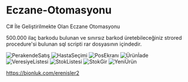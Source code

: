 # Eczane-Otomasyonu
C# İle Geliştirilmekte Olan Eczane Otomasyonu

500.000 ilaç barkodu bulunan ve sınırsız barkod üretebileceğiniz strored procedure'si bulunan sql scripti rar dosyasının içindedir.

![PerakendeSatış](https://github.com/merenisler/Eczane-Otomasyonu/assets/142229251/08ab683b-3d6b-4404-9048-1b38b80bff62)
![HastaSeçimi](https://github.com/merenisler/Eczane-Otomasyonu/assets/142229251/a3e66f32-7678-444b-875e-697f5710a95d)
![PosEkranı](https://github.com/merenisler/Eczane-Otomasyonu/assets/142229251/2118978c-7752-43d8-867b-e6d613b68259)
![Ürünİade](https://github.com/merenisler/Eczane-Otomasyonu/assets/142229251/98595f0c-f0c0-445b-bf9f-0ef056d16e37)
![VeresiyeListesi](https://github.com/merenisler/Eczane-Otomasyonu/assets/142229251/cee0b0a2-f038-43a8-ae4f-f2d3411a9774)
![StokListesi](https://github.com/merenisler/Eczane-Otomasyonu/assets/142229251/37abf864-0882-4499-bee5-df340ae4a7d9)
![StokGir](https://github.com/merenisler/Eczane-Otomasyonu/assets/142229251/2eb92fe6-08ad-48ca-a5d2-eac0a7d967a9)
![YeniÜrün](https://github.com/merenisler/Eczane-Otomasyonu/assets/142229251/f1dbd446-f7a0-45e0-b7ba-50d9bec1cc2b)


https://bionluk.com/erenisler2

